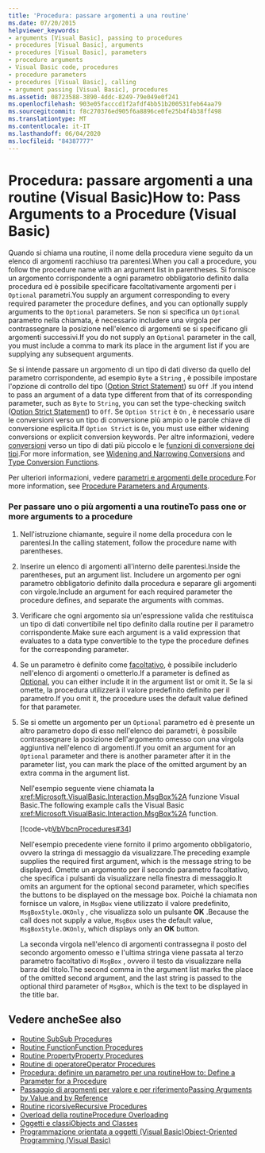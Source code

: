 ```yaml
---
title: 'Procedura: passare argomenti a una routine'
ms.date: 07/20/2015
helpviewer_keywords:
- arguments [Visual Basic], passing to procedures
- procedures [Visual Basic], arguments
- procedures [Visual Basic], parameters
- procedure arguments
- Visual Basic code, procedures
- procedure parameters
- procedures [Visual Basic], calling
- argument passing [Visual Basic], procedures
ms.assetid: 08723588-3890-4ddc-8249-79e049e0f241
ms.openlocfilehash: 903e05facccd1f2afdf4bb51b200531feb64aa79
ms.sourcegitcommit: f8c270376ed905f6a8896ce0fe25b4f4b38ff498
ms.translationtype: MT
ms.contentlocale: it-IT
ms.lasthandoff: 06/04/2020
ms.locfileid: "84387777"
---
```

# <a name="how-to-pass-arguments-to-a-procedure-visual-basic"></a><span data-ttu-id="d2ca8-102">Procedura: passare argomenti a una routine (Visual Basic)</span><span class="sxs-lookup"><span data-stu-id="d2ca8-102">How to: Pass Arguments to a Procedure (Visual Basic)</span></span>
<span data-ttu-id="d2ca8-103">Quando si chiama una routine, il nome della procedura viene seguito da un elenco di argomenti racchiuso tra parentesi.</span><span class="sxs-lookup"><span data-stu-id="d2ca8-103">When you call a procedure, you follow the procedure name with an argument list in parentheses.</span></span> <span data-ttu-id="d2ca8-104">Si fornisce un argomento corrispondente a ogni parametro obbligatorio definito dalla procedura ed è possibile specificare facoltativamente argomenti per i `Optional` parametri.</span><span class="sxs-lookup"><span data-stu-id="d2ca8-104">You supply an argument corresponding to every required parameter the procedure defines, and you can optionally supply arguments to the `Optional` parameters.</span></span> <span data-ttu-id="d2ca8-105">Se non si specifica un `Optional` parametro nella chiamata, è necessario includere una virgola per contrassegnare la posizione nell'elenco di argomenti se si specificano gli argomenti successivi.</span><span class="sxs-lookup"><span data-stu-id="d2ca8-105">If you do not supply an `Optional` parameter in the call, you must include a comma to mark its place in the argument list if you are supplying any subsequent arguments.</span></span>  
  
 <span data-ttu-id="d2ca8-106">Se si intende passare un argomento di un tipo di dati diverso da quello del parametro corrispondente, ad esempio `Byte` a `String` , è possibile impostare l'opzione di controllo del tipo ([Option Strict Statement](../../../language-reference/statements/option-strict-statement.md)) su `Off` .</span><span class="sxs-lookup"><span data-stu-id="d2ca8-106">If you intend to pass an argument of a data type different from that of its corresponding parameter, such as `Byte` to `String`, you can set the type-checking switch ([Option Strict Statement](../../../language-reference/statements/option-strict-statement.md)) to `Off`.</span></span> <span data-ttu-id="d2ca8-107">Se `Option Strict` è `On` , è necessario usare le conversioni verso un tipo di conversione più ampio o le parole chiave di conversione esplicita.</span><span class="sxs-lookup"><span data-stu-id="d2ca8-107">If `Option Strict` is `On`, you must use either widening conversions or explicit conversion keywords.</span></span> <span data-ttu-id="d2ca8-108">Per altre informazioni, vedere [conversioni](../data-types/widening-and-narrowing-conversions.md) verso un tipo di dati più piccolo e le [funzioni di conversione dei tipi](../../../language-reference/functions/type-conversion-functions.md).</span><span class="sxs-lookup"><span data-stu-id="d2ca8-108">For more information, see [Widening and Narrowing Conversions](../data-types/widening-and-narrowing-conversions.md) and [Type Conversion Functions](../../../language-reference/functions/type-conversion-functions.md).</span></span>  
  
 <span data-ttu-id="d2ca8-109">Per ulteriori informazioni, vedere [parametri e argomenti delle procedure](./procedure-parameters-and-arguments.md).</span><span class="sxs-lookup"><span data-stu-id="d2ca8-109">For more information, see [Procedure Parameters and Arguments](./procedure-parameters-and-arguments.md).</span></span>  
  
### <a name="to-pass-one-or-more-arguments-to-a-procedure"></a><span data-ttu-id="d2ca8-110">Per passare uno o più argomenti a una routine</span><span class="sxs-lookup"><span data-stu-id="d2ca8-110">To pass one or more arguments to a procedure</span></span>  
  
1. <span data-ttu-id="d2ca8-111">Nell'istruzione chiamante, seguire il nome della procedura con le parentesi.</span><span class="sxs-lookup"><span data-stu-id="d2ca8-111">In the calling statement, follow the procedure name with parentheses.</span></span>  
  
2. <span data-ttu-id="d2ca8-112">Inserire un elenco di argomenti all'interno delle parentesi.</span><span class="sxs-lookup"><span data-stu-id="d2ca8-112">Inside the parentheses, put an argument list.</span></span> <span data-ttu-id="d2ca8-113">Includere un argomento per ogni parametro obbligatorio definito dalla procedura e separare gli argomenti con virgole.</span><span class="sxs-lookup"><span data-stu-id="d2ca8-113">Include an argument for each required parameter the procedure defines, and separate the arguments with commas.</span></span>  
  
3. <span data-ttu-id="d2ca8-114">Verificare che ogni argomento sia un'espressione valida che restituisca un tipo di dati convertibile nel tipo definito dalla routine per il parametro corrispondente.</span><span class="sxs-lookup"><span data-stu-id="d2ca8-114">Make sure each argument is a valid expression that evaluates to a data type convertible to the type the procedure defines for the corresponding parameter.</span></span>  
  
4. <span data-ttu-id="d2ca8-115">Se un parametro è definito come [facoltativo](../../../language-reference/modifiers/optional.md), è possibile includerlo nell'elenco di argomenti o ometterlo.</span><span class="sxs-lookup"><span data-stu-id="d2ca8-115">If a parameter is defined as [Optional](../../../language-reference/modifiers/optional.md), you can either include it in the argument list or omit it.</span></span> <span data-ttu-id="d2ca8-116">Se la si omette, la procedura utilizzerà il valore predefinito definito per il parametro.</span><span class="sxs-lookup"><span data-stu-id="d2ca8-116">If you omit it, the procedure uses the default value defined for that parameter.</span></span>  
  
5. <span data-ttu-id="d2ca8-117">Se si omette un argomento per un `Optional` parametro ed è presente un altro parametro dopo di esso nell'elenco dei parametri, è possibile contrassegnare la posizione dell'argomento omesso con una virgola aggiuntiva nell'elenco di argomenti.</span><span class="sxs-lookup"><span data-stu-id="d2ca8-117">If you omit an argument for an `Optional` parameter and there is another parameter after it in the parameter list, you can mark the place of the omitted argument by an extra comma in the argument list.</span></span>  
  
     <span data-ttu-id="d2ca8-118">Nell'esempio seguente viene chiamata la <xref:Microsoft.VisualBasic.Interaction.MsgBox%2A> funzione Visual Basic.</span><span class="sxs-lookup"><span data-stu-id="d2ca8-118">The following example calls the Visual Basic <xref:Microsoft.VisualBasic.Interaction.MsgBox%2A> function.</span></span>  
  
     [!code-vb[VbVbcnProcedures#34](~/samples/snippets/visualbasic/VS_Snippets_VBCSharp/VbVbcnProcedures/VB/Class1.vb#34)]  
  
     <span data-ttu-id="d2ca8-119">Nell'esempio precedente viene fornito il primo argomento obbligatorio, ovvero la stringa di messaggio da visualizzare.</span><span class="sxs-lookup"><span data-stu-id="d2ca8-119">The preceding example supplies the required first argument, which is the message string to be displayed.</span></span> <span data-ttu-id="d2ca8-120">Omette un argomento per il secondo parametro facoltativo, che specifica i pulsanti da visualizzare nella finestra di messaggio.</span><span class="sxs-lookup"><span data-stu-id="d2ca8-120">It omits an argument for the optional second parameter, which specifies the buttons to be displayed on the message box.</span></span> <span data-ttu-id="d2ca8-121">Poiché la chiamata non fornisce un valore, in `MsgBox` viene utilizzato il valore predefinito, `MsgBoxStyle.OKOnly` , che visualizza solo un pulsante **OK** .</span><span class="sxs-lookup"><span data-stu-id="d2ca8-121">Because the call does not supply a value, `MsgBox` uses the default value, `MsgBoxStyle.OKOnly`, which displays only an **OK** button.</span></span>  
  
     <span data-ttu-id="d2ca8-122">La seconda virgola nell'elenco di argomenti contrassegna il posto del secondo argomento omesso e l'ultima stringa viene passata al terzo parametro facoltativo di `MsgBox` , ovvero il testo da visualizzare nella barra del titolo.</span><span class="sxs-lookup"><span data-stu-id="d2ca8-122">The second comma in the argument list marks the place of the omitted second argument, and the last string is passed to the optional third parameter of `MsgBox`, which is the text to be displayed in the title bar.</span></span>  
  
## <a name="see-also"></a><span data-ttu-id="d2ca8-123">Vedere anche</span><span class="sxs-lookup"><span data-stu-id="d2ca8-123">See also</span></span>

- [<span data-ttu-id="d2ca8-124">Routine Sub</span><span class="sxs-lookup"><span data-stu-id="d2ca8-124">Sub Procedures</span></span>](./sub-procedures.md)
- [<span data-ttu-id="d2ca8-125">Routine Function</span><span class="sxs-lookup"><span data-stu-id="d2ca8-125">Function Procedures</span></span>](./function-procedures.md)
- [<span data-ttu-id="d2ca8-126">Routine Property</span><span class="sxs-lookup"><span data-stu-id="d2ca8-126">Property Procedures</span></span>](./property-procedures.md)
- [<span data-ttu-id="d2ca8-127">Routine di operatore</span><span class="sxs-lookup"><span data-stu-id="d2ca8-127">Operator Procedures</span></span>](./operator-procedures.md)
- [<span data-ttu-id="d2ca8-128">Procedura: definire un parametro per una routine</span><span class="sxs-lookup"><span data-stu-id="d2ca8-128">How to: Define a Parameter for a Procedure</span></span>](./how-to-define-a-parameter-for-a-procedure.md)
- [<span data-ttu-id="d2ca8-129">Passaggio di argomenti per valore e per riferimento</span><span class="sxs-lookup"><span data-stu-id="d2ca8-129">Passing Arguments by Value and by Reference</span></span>](./passing-arguments-by-value-and-by-reference.md)
- [<span data-ttu-id="d2ca8-130">Routine ricorsive</span><span class="sxs-lookup"><span data-stu-id="d2ca8-130">Recursive Procedures</span></span>](./recursive-procedures.md)
- [<span data-ttu-id="d2ca8-131">Overload della routine</span><span class="sxs-lookup"><span data-stu-id="d2ca8-131">Procedure Overloading</span></span>](./procedure-overloading.md)
- [<span data-ttu-id="d2ca8-132">Oggetti e classi</span><span class="sxs-lookup"><span data-stu-id="d2ca8-132">Objects and Classes</span></span>](../objects-and-classes/index.md)
- [<span data-ttu-id="d2ca8-133">Programmazione orientata a oggetti (Visual Basic)</span><span class="sxs-lookup"><span data-stu-id="d2ca8-133">Object-Oriented Programming (Visual Basic)</span></span>](../../concepts/object-oriented-programming.md)
